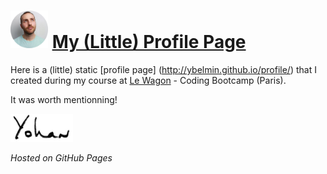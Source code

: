# <img src="https://github.com/ybelmin/profile/blob/gh-pages/images/avatar_profile_image.png" width="60" alt="yohan-avatar"> [My (Little) Profile Page](http://ybelmin.github.io/profile/)

Here is a (little) static [profile page] (http://ybelmin.github.io/profile/) that I created during my course at [Le Wagon](https://www.lewagon.com/) - Coding Bootcamp (Paris).

It was worth mentionning!

<img src="https://github.com/ybelmin/profile/blob/gh-pages/images/signature.jpg" width="100" alt="yohan-hand-written">

*Hosted on GitHub Pages*
